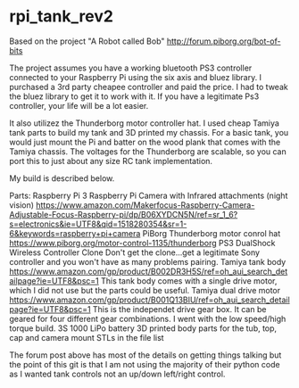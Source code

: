 
# rpi_tank_rev2
Based on the project "A Robot called Bob" http://forum.piborg.org/bot-of-bits

The project assumes you have a working bluetooth PS3 controller connected to your Raspberry Pi using the six axis and bluez library. I purchased a 3rd party cheapee controller and paid the price. I had to tweak the bluez library to get it to work with it. If you have a legitimate Ps3 controller, your life will be a lot easier.

It also utilizez the Thunderborg motor controller hat. I used cheap Tamiya tank parts to build my tank and 3D printed my chassis. For a basic tank, you would just mount the Pi and batter on the wood plank that comes with the Tamiya chassis. The voltages for the Thunderborg are scalable, so you can port this to just about any size RC tank implementation.

My build is described below.

Parts:
  Raspberry Pi 3
  Raspberry Pi Camera with Infrared attachments (night vision) https://www.amazon.com/Makerfocus-Raspberry-Camera-Adjustable-Focus-Raspberry-pi/dp/B06XYDCN5N/ref=sr_1_6?s=electronics&ie=UTF8&qid=1518280354&sr=1-6&keywords=raspberry+pi+camera
  PiBorg Thunderborg motor conrol hat https://www.piborg.org/motor-control-1135/thunderborg
  PS3 DualShock Wireless Controller Clone 
    Don't get the clone...get a legitimate Sony controller and you won't have as many problems pairing.
  Tamiya tank body https://www.amazon.com/gp/product/B002DR3H5S/ref=oh_aui_search_detailpage?ie=UTF8&psc=1
    This tank body comes with a single drive motor, which I did not use but the parts could be useful.
  Tamiya dual drive motor https://www.amazon.com/gp/product/B001Q13BIU/ref=oh_aui_search_detailpage?ie=UTF8&psc=1
    This is the independet drive gear box. It can be geared for four different gear combinations. I went with the low speed/high torque       build.
  3S 1000 LiPo battery
  3D printed body parts for the tub, top, cap and camera mount
    STLs in the file list
    
  The forum post above has most of the details on getting things talking but the point of this git is that I am not using the majority of their python code as I wanted tank controls not an up/down left/right control.
  
    

